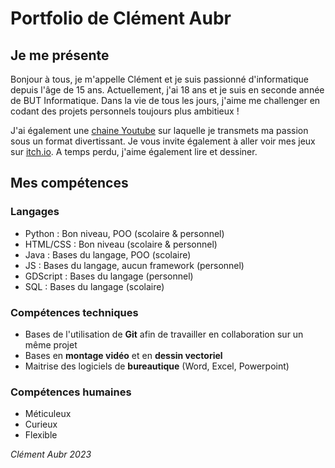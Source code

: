 # Portfolio de Clément Aubr

## Je me présente

Bonjour à tous, je m'appelle Clément et je suis passionné d'informatique depuis l'âge de 15 ans. Actuellement, j'ai 18 ans et je suis en seconde année de BUT Informatique. Dans la vie de tous les jours, j'aime me challenger en codant des projets personnels toujours plus ambitieux !

J'ai également une [chaine Youtube](https://www.youtube.com/channel/UCIxZRrYtMjIFYaABfA2hjFQ/) sur laquelle je transmets ma passion sous un format divertissant. Je vous invite également à aller voir mes jeux sur [itch.io](https://hellolife2750.itch.io/). A temps perdu, j'aime également lire et dessiner.

## Mes compétences

### Langages

- Python : Bon niveau, POO (scolaire & personnel)
- HTML/CSS : Bon niveau (scolaire & personnel)
- Java : Bases du langage, POO (scolaire)
- JS : Bases du langage, aucun framework (personnel)
- GDScript : Bases du langage (personnel)
- SQL : Bases du langage (scolaire)

### Compétences techniques

- Bases de l'utilisation de **Git** afin de travailler en collaboration sur un même projet
- Bases en **montage vidéo** et en **dessin vectoriel**
- Maitrise des logiciels de **bureautique** (Word, Excel, Powerpoint)

### Compétences humaines

- Méticuleux
- Curieux
- Flexible

_Clément Aubr 2023_
